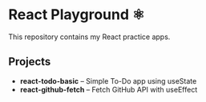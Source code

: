 # React Playground ⚛️

This repository contains my React practice apps.

## Projects
- **react-todo-basic** – Simple To-Do app using useState
- **react-github-fetch** – Fetch GitHub API with useEffect

